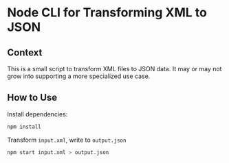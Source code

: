 # Node CLI for Transforming XML to JSON

## Context
This is a small script to transform XML files to JSON data.
It may or may not grow into supporting a more specialized use case.

## How to Use
Install dependencies:
```bash
npm install
```

Transform `input.xml`, write to `output.json`
```bash
npm start input.xml > output.json
```